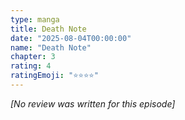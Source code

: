 ```yaml
---
type: manga
title: Death Note
date: "2025-08-04T00:00:00"
name: "Death Note"
chapter: 3
rating: 4
ratingEmoji: "⭐️⭐️⭐️⭐️"
---
```


_[No review was written for this episode]_